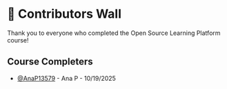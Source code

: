 # 🎉 Contributors Wall

Thank you to everyone who completed the Open Source Learning Platform course!

## Course Completers

<!-- Student names will be added below when they complete the course -->
- [@AnaP13579](https://github.com/AnaP13579) - Ana P - 10/19/2025
